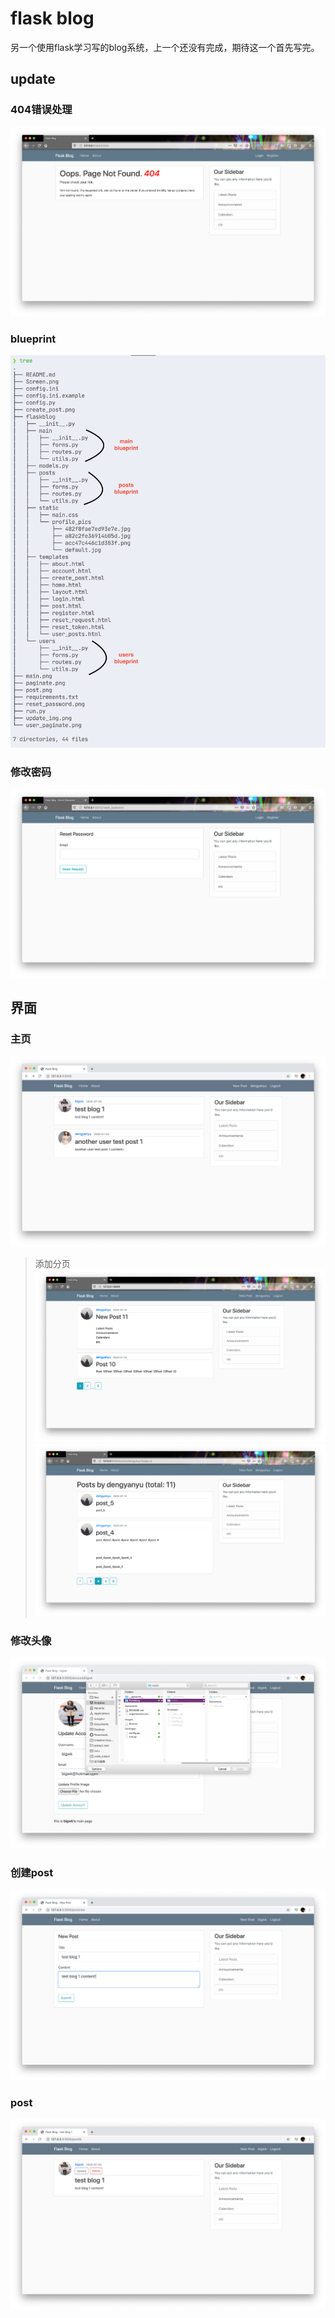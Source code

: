 # flask blog

另一个使用flask学习写的blog系统，上一个还没有完成，期待这一个首先写完。

## update
### 404错误处理
![404](./readme/404.png)

### blueprint
![blueprint](./readme/blueprint.png)

### 修改密码
![reset_password](./readme/reset_password.png)

## 界面
### 主页
![main](./readme/main.png)
> 添加分页
![paginate](./readme/paginate.png)
![paginate](./readme/user_paginate.png)

### 修改头像
![update_img](./readme/update_img.png)

### 创建post
![create_post](./readme/create_post.png)

### post
![post](./readme/post.png)